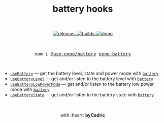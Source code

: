 <div align="center">
    <h1>
        <br />
        battery hooks
        <br />
        <br />
    </h1>
    <a href="https://github.com/bycedric/use-expo/releases">
        <img src="https://img.shields.io/github/release/byCedric/use-expo/all.svg" alt="releases" />
    </a>
    <a href="https://travis-ci.com/byCedric/use-expo">
        <img src="https://img.shields.io/travis/com/byCedric/use-expo/master.svg" alt="builds" />
    </a>
    <a href="https://exp.host/@bycedric/use-expo">
        <img src="https://img.shields.io/badge/demo-expo-lightgrey.svg" alt="demo" />
    </a>
    <br />
    <br />
    <br />
    <pre>npm i <a href="https://www.npmjs.com/package/@use-expo/battery">@use-expo/battery</a> <a href="https://www.npmjs.com/package/expo-battery">expo-battery</a></pre>
    <br />
</div>

- [`useBattery`](./docs/use-battery.md) &mdash; get the battery level, state and power mode with [`battery`](https://docs.expo.io/versions/latest/sdk/battery/)
- [`useBatteryLevel`](./docs/use-battery-level.md) &mdash; get and/or listen to the battery level with [`battery`](https://docs.expo.io/versions/latest/sdk/battery/)
- [`useBatteryLowPowerMode`](./docs/use-battery-low-power-mode.md) &mdash; get and/or listen to the battery low power mode with [`battery`](https://docs.expo.io/versions/latest/sdk/battery/)
- [`useBatteryState`](./docs/use-battery-state.md) &mdash; get and/or listen to the battery state with [`battery`](https://docs.expo.io/versions/latest/sdk/battery/)

<div align="center">
    <br />
    <br />
    with :heart: <strong>byCedric</strong>
    <br />
    <br />
</div>
